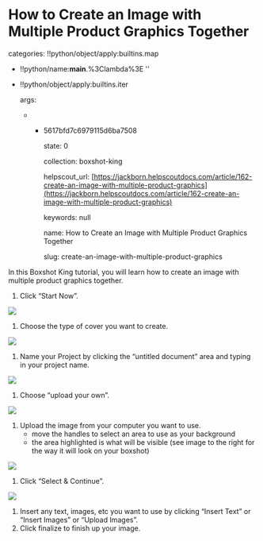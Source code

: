 # How to Create an Image with Multiple Product Graphics Together

categories: !!python/object/apply:builtins.map

* !!python/name:**main**.%3Clambda%3E ''
* !!python/object/apply:builtins.iter

  args:

  * * 5617bfd7c6979115d6ba7508

      state: 0

      collection: boxshot-king

      helpscout\_url: [https://jackborn.helpscoutdocs.com/article/162-create-an-image-with-multiple-product-graphics](https://jackborn.helpscoutdocs.com/article/162-create-an-image-with-multiple-product-graphics)

      keywords: null

      name: How to Create an Image with Multiple Product Graphics Together

      slug: create-an-image-with-multiple-product-graphics

In this Boxshot King tutorial, you will learn how to create an image with multiple product graphics together.

1. Click “Start Now”.   

![](http://www.boxshotking.com/wdp/wp-content/uploads/2015/01/t_bsk-%20startnow1.png)

1. Choose the type of cover you want to create.   

![](http://www.boxshotking.com/wdp/wp-content/uploads/2015/01/t_bsk-main-%20choose-product1.png)

1. Name your Project by clicking the “untitled document” area and typing in your project name.   

![](http://www.boxshotking.com/wdp/wp-content/uploads/2015/01/t_bsk-name-your-%20project1.png)

1. Choose “upload your own”.    

![](http://www.boxshotking.com/wdp/wp-content/uploads/2015/01/t_bsk-choose-%20your-background1.png)

1. Upload the image from your computer you want to use.
   * move the handles to select an area to use as your background
   * the area highlighted is what will be visible \(see image to the right for the way it will look on your boxshot\)   

![](http://www.boxshotking.com/wdp/wp-content/uploads/2015/01/t_bsk-select-%20background-area1.png)

1. Click “Select & Continue”.   

![](http://www.boxshotking.com/wdp/wp-content/uploads/2015/01/t_bsk-select-%20and-continue1.png)

1. Insert any text, images, etc you want to use by clicking “Insert Text” or “Insert Images” or “Upload Images”.
2. Click finalize to finish up your image.

